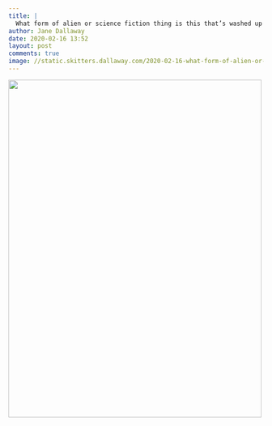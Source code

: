```yaml
---
title: |
  What form of alien or science fiction thing is this that’s washed up on my beach? It smells a bit strange...
author: Jane Dallaway
date: 2020-02-16 13:52
layout: post
comments: true
image: //static.skitters.dallaway.com/2020-02-16-what-form-of-alien-or-science-fiction-thing-is-this-that-s-washed-up-on-my-beach--it-smells-a-bit-strange-thumb-1-IMG-0187.JPG
---
```


<div>
        <a href="//static.skitters.dallaway.com/2020-02-16-what-form-of-alien-or-science-fiction-thing-is-this-that-s-washed-up-on-my-beach--it-smells-a-bit-strange-fullsize-1-IMG-0187.JPG">
          <img src="//static.skitters.dallaway.com/2020-02-16-what-form-of-alien-or-science-fiction-thing-is-this-that-s-washed-up-on-my-beach--it-smells-a-bit-strange-thumb-1-IMG-0187.JPG" width="500" height="667"/>
        </a>
      </div>


  
      